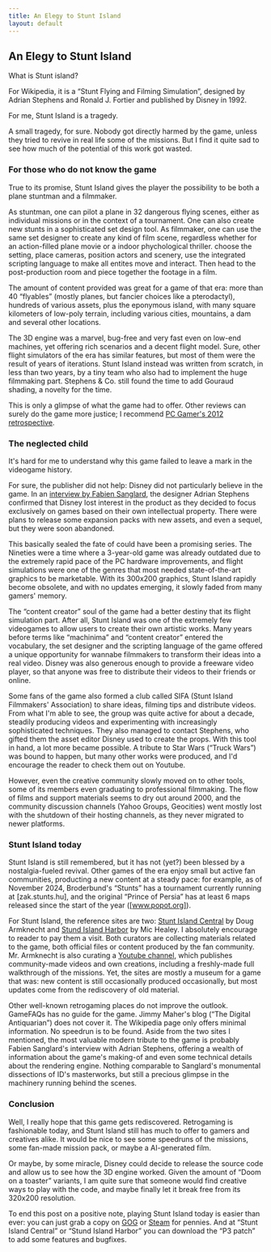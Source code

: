 ```yaml
---
title: An Elegy to Stunt Island
layout: default
---
```


## An Elegy to Stunt Island

What is Stunt island?

For Wikipedia, it is a “Stunt Flying and Filming Simulation”, designed by Adrian Stephens and Ronald J. Fortier and published by Disney in 1992.

For me, Stunt Island is a tragedy.

A small tragedy, for sure. Nobody got directly harmed by the game, unless they tried to revive in real life some of the missions. But I find it quite sad to see how much of the potential of this work got wasted. 

### For those who do not know the game

True to its promise, Stunt Island gives the player the possibility to be both a plane stuntman and a filmmaker. 

As stuntman, one can pilot a plane in 32 dangerous flying scenes, either as individual missions or in the context of a tournament. One can also create new stunts in a sophisticated set design tool. As filmmaker, one can use the same set designer to create any kind of film scene, regardless whether for an action-filled plane movie or a indoor phychological thriller. choose the setting, place cameras, position actors and scenery, use the integrated scripting language to make all entites move and interact. Then head to the post-production room and piece together the footage in a film.

The amount of content provided was great for a game of that era: more than 40 “flyables” (mostly planes, but fancier choices like a pterodactyl), hundreds of various assets, plus the eponymous island, with many square kilometers of low-poly terrain, including various cities, mountains, a dam and several other locations.

The 3D engine was a marvel, bug-free and very fast even on low-end machines, yet offering rich scenarios and a decent flight model. Sure, other flight simulators of the era has similar features, but most of them were the result of years of iterations. Stunt Island instead was written from scratch, in less than two years, by a tiny team who also had to implement the huge filmmaking part. Stephens & Co. still found the time to add Gouraud shading, a novelty for the time.

This is only a glimpse of what the game had to offer. Other reviews can surely do the game more justice; I recommend [PC Gamer's 2012 retrospective](https://www.pcgamer.com/reinstall-stunt-island/).

### The neglected child

It's hard for me to understand why this game failed to leave a mark in the videogame history. 

For sure, the publisher did not help: Disney did not particularly believe in the game. In an [interview by Fabien Sanglard](https://fabiensanglard.net/stunt_island/), the designer Adrian Stephens confirmed that Disney lost interest in the product as they decided to focus exclusively on games based on their own intellectual property. There were plans to release some expansion packs with new assets, and even a sequel, but they were soon abandoned.

This basically sealed the fate of could have been a promising series. The Nineties were a time where a 3-year-old game was already outdated due to the extremely rapid pace of the PC hardware improvements, and flight simulations were one of the genres that most needed state-of-the-art graphics to be marketable. With its 300x200 graphics, Stunt Island rapidly become obsolete, and with no updates emerging, it slowly faded from many gamers' memory.

The “content creator” soul of the game had a better destiny that its flight simulation part. After all, Stunt Island was one of the extremely few videogames to allow users to create their own artistic works. Many years before terms like “machinima” and “content creator” entered the vocabulary, the set designer and the scripting language of the game offered a unique opportunity for wannabe filmmakers to transform their ideas into a real video. Disney was also generous enough to provide a freeware video player, so that anyone was free to distribute their videos to their friends or online.

Some fans of the game also formed a club called SIFA (Stunt Island Filmmakers' Association) to share ideas, filming tips and distribute videos. From what I'm able to see, the group was quite active for about a decade, steadily producing videos and experimenting with increasingly sophisticated techniques. They also managed to contact Stephens, who gifted them the asset editor Disney used to create the props. With this tool in hand, a lot more became possible. A tribute to Star Wars (“Truck Wars”) was bound to happen, but many other works were produced, and I'd encourage the reader to check them out on Youtube.

However, even the creative community slowly moved on to other tools, some of its members even graduating to professional filmmaking. The flow of films and support materials seems to dry out around 2000, and the community discussion channels (Yahoo Groups, Geocities) went mostly lost with the shutdown of their hosting channels, as they never migrated to newer platforms.


### Stunt Island today

Stunt Island is still remembered, but it has not (yet?) been blessed by a nostalgia-fueled revival. Other games of the era enjoy small but active fan communities, producting a new content at a steady pace: for example, as of November 2024, Broderbund's “Stunts” has a tournament currently running at [zak.stunts.hu], and the original “Prince of Persia” has at least 6 maps released since the start of the year ([www.popot.org]).

For Stunt Island, the reference sites are two: [Stunt Island Central](https://armknechted.com/sicentral/stunt.html) by Doug Armknecht and [Stund Island Harbor](https://www.planetmic.com/orbit/siharbor.htm) by Mic Healey. I absolutely encourage to reader to pay them a visit. Both curators are collecting materials related to the game, both official files or content produced by the fan community. Mr. Armknecht is also curating a [Youtube channel](https://www.youtube.com/@StuntIslandCentral), which publishes community-made videos and own creations, including a freshly-made full walkthrough of the missions. Yet, the sites are mostly a museum for a game that was: new content is still occasionally produced occasionally, but most updates come from the rediscovery of old material. 

Other well-known retrogaming places do not improve the outlook. GameFAQs has no guide for the game. Jimmy Maher's blog (“The Digital Antiquarian”) does not cover it. The Wikipedia page only offers minimal information. No speedrun is to be found. Aside from the two sites I mentioned, the most valuable modern tribute to the game is probably Fabien Sanglard's interview with Adrian Stephens, offering a wealth of information about the game's making-of and even some technical details about the rendering engine. Nothing comparable to Sanglard's monumental dissections of ID's masterworks, but still a precious glimpse in the machinery running behind the scenes.

### Conclusion

Well, I really hope that this game gets rediscovered. Retrogaming is fashionable today, and Stunt Island still has much to offer to gamers and creatives alike. It would be nice to see some speedruns of the missions, some fan-made mission pack, or maybe a AI-generated film.

Or maybe, by some miracle, Disney could decide to release the source code and allow us to see how the 3D engine worked. Given the amount of “Doom on a toaster” variants, I am quite sure that someone would find creative ways to play with the code, and maybe finally let it break free from its 320x200 resolution.

To end this post on a positive note, playing Stunt Island today is easier than ever: you can just grab a copy on [GOG](https://www.gog.com/en/game/stunt_island) or [Steam](https://store.steampowered.com/app/602970/Stunt_Island/) for pennies. And at “Stunt Island Central” or “Stund Island Harbor” you can download the “P3 patch” to add some features and bugfixes. 

